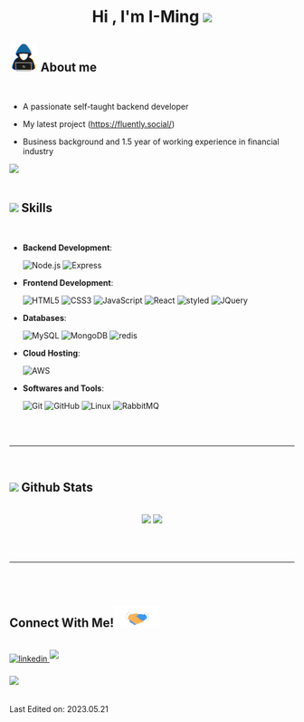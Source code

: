 
<h1 align="center"><b>Hi , I'm I-Ming </b><img src="https://media.giphy.com/media/hvRJCLFzcasrR4ia7z/giphy.gif" width="35"></h1>


## <picture><img src="https://github.com/0xAbdulKhalid/0xAbdulKhalid/raw/main/assets/mdImages/about_me.gif" width = 50px></picture> **About me**

<br>

- A passionate self-taught backend developer

- My latest project (https://fluently.social/)

- Business background and 1.5 year of working experience in financial industry



<img src="https://user-images.githubusercontent.com/73097560/115834477-dbab4500-a447-11eb-908a-139a6edaec5c.gif"><br><br>

## <img src="https://media2.giphy.com/media/QssGEmpkyEOhBCb7e1/giphy.gif?cid=ecf05e47a0n3gi1bfqntqmob8g9aid1oyj2wr3ds3mg700bl&rid=giphy.gif" width ="25"><b> Skills</b>
<br>

<p align="center">

- **Backend Development**:
    
   ![Node.js](https://img.shields.io/badge/Node.js-43853D?style=for-the-badge&logo=node.js&logoColor=white)
   ![Express](https://img.shields.io/badge/Express.js-404D59?style=for-the-badge)
    
- **Frontend Development**:

   ![HTML5](https://img.shields.io/badge/HTML5%20-%23E34F26.svg?style=for-the-badge&logo=html5&logoColor=white)
   ![CSS3](https://img.shields.io/badge/CSS%20-%231572B6.svg?style=for-the-badge&logo=css3&logoColor=white)
   ![JavaScript](https://img.shields.io/badge/JavaScript%20-%23F7DF1E.svg?style=for-the-badge&logo=javascript&logoColor=black)
   ![React](https://img.shields.io/badge/React-20232A?style=for-the-badge&logo=react&logoColor=61DAFB)
   ![styled](https://img.shields.io/badge/styled--components-DB7093?style=for-the-badge&logo=styled-components&logoColor=white)
   ![JQuery](https://img.shields.io/badge/jQuery-0769AD?style=for-the-badge&logo=jquery&logoColor=white)

- **Databases**:

    ![MySQL](https://img.shields.io/badge/MySQL-005C84?style=for-the-badge&logo=mysql&logoColor=white)
![MongoDB](https://img.shields.io/badge/MongoDB-4EA94B?style=for-the-badge&logo=mongodb&logoColor=white)
![redis](https://img.shields.io/badge/redis-%23DD0031.svg?&style=for-the-badge&logo=redis&logoColor=white)
- **Cloud Hosting**:

    ![AWS](https://img.shields.io/badge/Amazon_AWS-FF9900?style=for-the-badge&logo=amazonaws&logoColor=white)

- **Softwares and Tools**:

    ![Git](https://img.shields.io/badge/git-%23F05033.svg?style=for-the-badge&logo=git&logoColor=white)
    ![GitHub](https://img.shields.io/badge/github-%23121011.svg?style=for-the-badge&logo=github&logoColor=white)
    ![Linux](https://img.shields.io/badge/Linux-FCC624?style=for-the-badge&logo=linux&logoColor=black) 
    ![RabbitMQ](https://img.shields.io/badge/rabbitmq-%23FF6600.svg?&style=for-the-badge&logo=rabbitmq&logoColor=white)


</p>

<br>
<br>

-----

<br>


## <img src="https://media.giphy.com/media/iY8CRBdQXODJSCERIr/giphy.gif" width="35"><b> Github Stats </b>
<br>

<div align="center" display="flex">

  <img src="https://github-readme-stats.vercel.app/api?username=chiangming07&&theme=solarized-light&show_icons=true" width="350px"/>
  <img src="https://github-readme-stats.vercel.app/api/top-langs?username=chiangming07&7&&theme=solarized-light&layout=compact&show_icons=true  alt="chiangming07" width="350px"/>

</div>

<br>
<br>
<br>

-----

<br>
<br>

## <b> Connect With Me!</b><img src="https://github.com/0xAbdulKhalid/0xAbdulKhalid/raw/main/assets/mdImages/handshake.gif" width ="80">
<br>
<div align='left'>

<a href="https://www.linkedin.com/in/chiangming/" target="_blank">
<img src="https://img.shields.io/badge/linkedin: Chiang I Ming -%2300acee.svg?color=405DE6&style=for-the-badge&logo=linkedin&logoColor=white" alt=linkedin style="margin-bottom: 5px;"/>
</a>


<a href="mailto:chiangming07@gmail.com" target="_blank">
<img src="https://img.shields.io/badge/gmail: chiangming07-%23EA4335.svg?style=for-the-badge&logo=gmail&logoColor=white" t=mail style="margin-bottom: 5px;" />
</a>
	

<br>
<br>
<img src="https://user-images.githubusercontent.com/73097560/115834477-dbab4500-a447-11eb-908a-139a6edaec5c.gif">
<br>
<br>

Last Edited on: 2023.05.21
